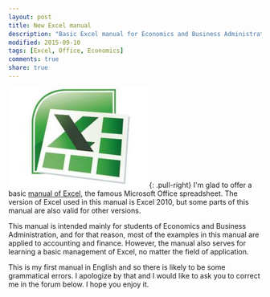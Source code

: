```yaml
---
layout: post
title: New Excel manual
description: "Basic Excel manual for Economics and Business Administration"
modified: 2015-09-10
tags: [Excel, Office, Economics]
comments: true
share: true
---
```


![Logo Excel](/images/logo_excel.jpg){: .pull-right}
I'm glad to offer a basic [manual of Excel](/office/excel/manual/index.html), the famous Microsoft Office spreadsheet. The version of Excel used in this manual is Excel 2010, but some parts of this manual are also valid for other versions.

This manual is intended mainly for students of Economics and Business Administration, and for that reason, most of the examples in this manual are applied to accounting and finance. However, the manual also serves for learning a basic management of Excel, no matter the field of application.

<!--MORE-->

This is my first manual in English and so there is likely to be some grammatical errors. I apologize by that and I would like to ask you to correct me in the forum below. I hope you enjoy it.
